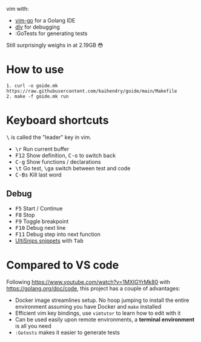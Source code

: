 vim with:

* [vim-go](https://github.com/fatih/vim-go) for a Golang IDE
* [dlv](https://github.com/go-delve/delve) for debugging
* :GoTests for generating tests

Still surprisingly weighs in at 2.19GB 😳

# How to use

	1. curl -o goide.mk https://raw.githubusercontent.com/kaihendry/goide/main/Makefile
	2. make -f goide.mk run

# Keyboard shortcuts

<kbd>\\</kbd> is called the "leader" key in vim.

* <kbd>\r</kbd> Run current buffer
* <kbd>F12</kbd> Show definition, <kbd>C-o</kbd> to switch back
* <kbd>C-g</kbd> Show functions / declarations
* <kbd>\t</kbd> Go test, <kbd>\ga</kbd> switch between test and code
* <kbd>C-Bs</kbd> Kill last word

## Debug

* <kbd>F5</kbd> Start / Continue
* <kbd>F8</kbd> Stop
* <kbd>F9</kbd> Toggle breakpoint
* <kbd>F10</kbd> Debug next line
* <kbd>F11</kbd> Debug step into next function
* [UltiSnips snippets](https://github.com/fatih/vim-go/blob/master/gosnippets/UltiSnips/go.snippets) with <kbd>Tab</kbd>

# Compared to VS code

Following https://www.youtube.com/watch?v=1MXIGYrMk80 with
https://golang.org/doc/code, this project has a couple of advantages:

* Docker image streamlines setup. No hoop jumping to install the entire environment assuming you have Docker and `make` installed
* Efficient vim key bindings, use `vimtutor` to learn how to edit with it
* Can be used easily upon remote environments, a **terminal environment** is all you need
* `:Gotests` makes it easier to generate tests
